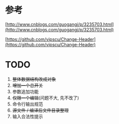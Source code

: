 # 参考

[http://www.cnblogs.com/guogangj/p/3235703.html](http://www.cnblogs.com/guogangj/p/3235703.html)

[https://github.com/vipscu/Change-Header](https://github.com/vipscu/Change-Header)

# TODO

1. ~~整体数据结构改成对象~~
1. ~~增加一个总开关~~
1. 参数追加功能
1. ~~仅限一个编辑~~(问题不大, 先不改了)
1. 命令行输出规范
1. ~~源文件 / 编译后文件目录整理~~
1. 输入合法性提示